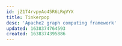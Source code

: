 ```yaml
---
id: jZ1T4rvpyAo45R6LRqVYX
title: Tinkerpop
desc: 'Apache2 graph computing framework'
updated: 1638374764593
created: 1638374395886
---
```


